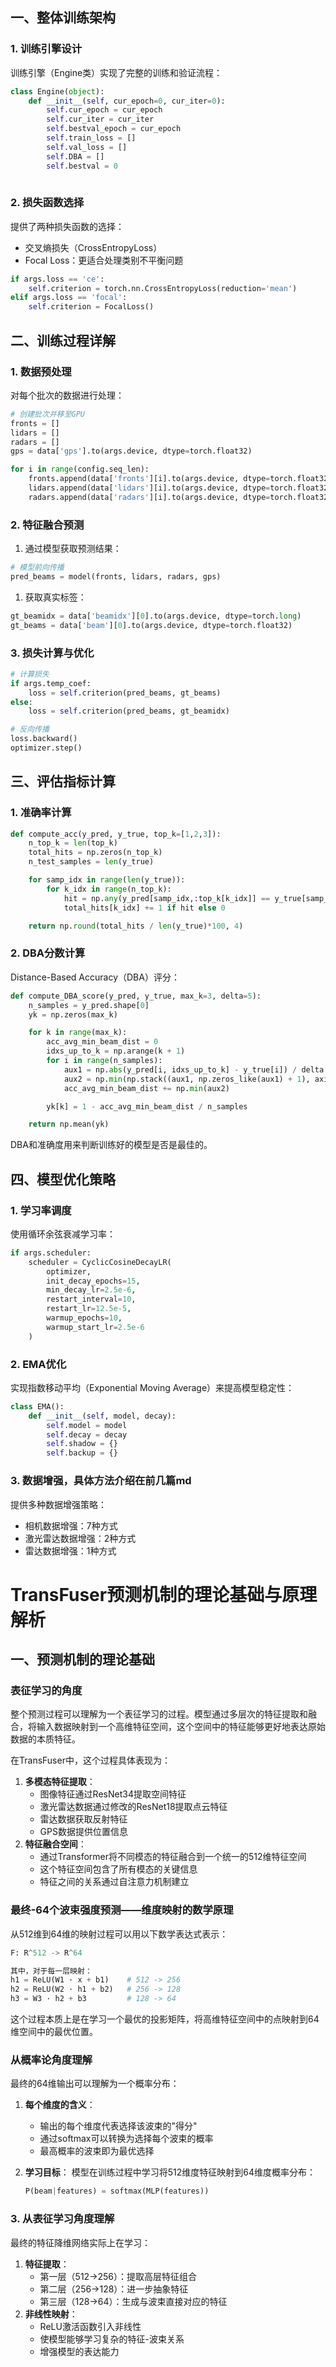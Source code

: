 
## 一、整体训练架构

### 1. 训练引擎设计

训练引擎（Engine类）实现了完整的训练和验证流程：

```python
class Engine(object):
    def __init__(self, cur_epoch=0, cur_iter=0):
        self.cur_epoch = cur_epoch
        self.cur_iter = cur_iter
        self.bestval_epoch = cur_epoch
        self.train_loss = []
        self.val_loss = []
        self.DBA = []
        self.bestval = 0
	
```

### 2. 损失函数选择

提供了两种损失函数的选择：

- 交叉熵损失（CrossEntropyLoss）
- Focal Loss：更适合处理类别不平衡问题

```python
if args.loss == 'ce':
    self.criterion = torch.nn.CrossEntropyLoss(reduction='mean')
elif args.loss == 'focal':
    self.criterion = FocalLoss()

```

## 二、训练过程详解

### 1. 数据预处理

对每个批次的数据进行处理：

```python
# 创建批次并移至GPU
fronts = []
lidars = []
radars = []
gps = data['gps'].to(args.device, dtype=torch.float32)

for i in range(config.seq_len):
    fronts.append(data['fronts'][i].to(args.device, dtype=torch.float32))
    lidars.append(data['lidars'][i].to(args.device, dtype=torch.float32))
    radars.append(data['radars'][i].to(args.device, dtype=torch.float32))

```

### 2. 特征融合预测

1. 通过模型获取预测结果：

```python
# 模型前向传播
pred_beams = model(fronts, lidars, radars, gps)

```

1. 获取真实标签：

```python
gt_beamidx = data['beamidx'][0].to(args.device, dtype=torch.long)
gt_beams = data['beam'][0].to(args.device, dtype=torch.float32)

```

### 3. 损失计算与优化

```python
# 计算损失
if args.temp_coef:
    loss = self.criterion(pred_beams, gt_beams)
else:
    loss = self.criterion(pred_beams, gt_beamidx)

# 反向传播
loss.backward()
optimizer.step()

```

## 三、评估指标计算

### 1. 准确率计算

```python
def compute_acc(y_pred, y_true, top_k=[1,2,3]):
    n_top_k = len(top_k)
    total_hits = np.zeros(n_top_k)
    n_test_samples = len(y_true)

    for samp_idx in range(len(y_true)):
        for k_idx in range(n_top_k):
            hit = np.any(y_pred[samp_idx,:top_k[k_idx]] == y_true[samp_idx])
            total_hits[k_idx] += 1 if hit else 0

    return np.round(total_hits / len(y_true)*100, 4)

```

### 2. DBA分数计算

Distance-Based Accuracy（DBA）评分：

```python
def compute_DBA_score(y_pred, y_true, max_k=3, delta=5):
    n_samples = y_pred.shape[0]
    yk = np.zeros(max_k)

    for k in range(max_k):
        acc_avg_min_beam_dist = 0
        idxs_up_to_k = np.arange(k + 1)
        for i in range(n_samples):
            aux1 = np.abs(y_pred[i, idxs_up_to_k] - y_true[i]) / delta
            aux2 = np.min(np.stack((aux1, np.zeros_like(aux1) + 1), axis=0), axis=0)
            acc_avg_min_beam_dist += np.min(aux2)

        yk[k] = 1 - acc_avg_min_beam_dist / n_samples

    return np.mean(yk)

```

DBA和准确度用来判断训练好的模型是否是最佳的。

## 四、模型优化策略

### 1. 学习率调度

使用循环余弦衰减学习率：

```python
if args.scheduler:
    scheduler = CyclicCosineDecayLR(
        optimizer,
        init_decay_epochs=15,
        min_decay_lr=2.5e-6,
        restart_interval=10,
        restart_lr=12.5e-5,
        warmup_epochs=10,
        warmup_start_lr=2.5e-6
    )

```

### 2. EMA优化

实现指数移动平均（Exponential Moving Average）来提高模型稳定性：

```python
class EMA():
    def __init__(self, model, decay):
        self.model = model
        self.decay = decay
        self.shadow = {}
        self.backup = {}

```

### 3. 数据增强，具体方法介绍在前几篇md

提供多种数据增强策略：

- 相机数据增强：7种方式
- 激光雷达数据增强：2种方式
- 雷达数据增强：1种方式

# TransFuser预测机制的理论基础与原理解析

## 一、预测机制的理论基础

### 表征学习的角度

整个预测过程可以理解为一个表征学习的过程。模型通过多层次的特征提取和融合，将输入数据映射到一个高维特征空间，这个空间中的特征能够更好地表达原始数据的本质特征。

在TransFuser中，这个过程具体表现为：

1. **多模态特征提取**：
    - 图像特征通过ResNet34提取空间特征
    - 激光雷达数据通过修改的ResNet18提取点云特征
    - 雷达数据获取反射特征
    - GPS数据提供位置信息
2. **特征融合空间**：
    - 通过Transformer将不同模态的特征融合到一个统一的512维特征空间
    - 这个特征空间包含了所有模态的关键信息
    - 特征之间的关系通过自注意力机制建立

### 最终-64个波束强度预测——维度映射的数学原理

从512维到64维的映射过程可以用以下数学表达式表示：

```python
F: R^512 -> R^64

其中，对于每一层映射：
h1 = ReLU(W1 · x + b1)    # 512 -> 256
h2 = ReLU(W2 · h1 + b2)   # 256 -> 128
h3 = W3 · h2 + b3         # 128 -> 64

```

这个过程本质上是在学习一个最优的投影矩阵，将高维特征空间中的点映射到64维空间中的最优位置。

### 从概率论角度理解

最终的64维输出可以理解为一个概率分布：

1. **每个维度的含义**：
    - 输出的每个维度代表选择该波束的"得分"
    - 通过softmax可以转换为选择每个波束的概率
    - 最高概率的波束即为最优选择
2. **学习目标**：
模型在训练过程中学习将512维度特征映射到64维度概率分布：
    
    ```python
    P(beam|features) = softmax(MLP(features))
    
    ```
    

### 3. 从表征学习角度理解

最终的特征降维网络实际上在学习：

1. **特征提取**：
    - 第一层（512->256）：提取高层特征组合
    - 第二层（256->128）：进一步抽象特征
    - 第三层（128->64）：生成与波束直接对应的特征
2. **非线性映射**：
    - ReLU激活函数引入非线性
    - 使模型能够学习复杂的特征-波束关系
    - 增强模型的表达能力

## 

##
